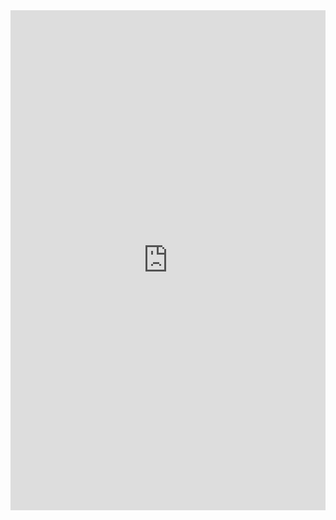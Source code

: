 <iframe class="repl" width="100%" height="800px" frameborder="0" src="https://repl.it/@azablan/winningHand?lite=true"></iframe>
